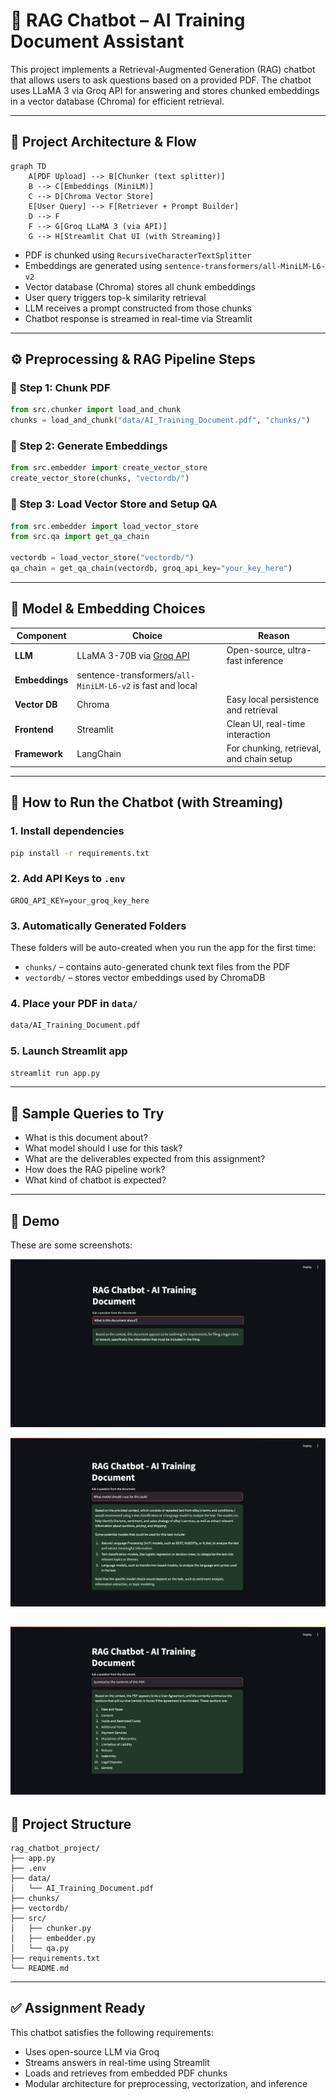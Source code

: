 # 🤖 RAG Chatbot – AI Training Document Assistant

This project implements a Retrieval-Augmented Generation (RAG) chatbot that allows users to ask questions based on a provided PDF. The chatbot uses LLaMA 3 via Groq API for answering and stores chunked embeddings in a vector database (Chroma) for efficient retrieval.

---

## 🧱 Project Architecture & Flow

```mermaid
graph TD
    A[PDF Upload] --> B[Chunker (text splitter)]
    B --> C[Embeddings (MiniLM)]
    C --> D[Chroma Vector Store]
    E[User Query] --> F[Retriever + Prompt Builder]
    D --> F
    F --> G[Groq LLaMA 3 (via API)]
    G --> H[Streamlit Chat UI (with Streaming)]
```

- PDF is chunked using `RecursiveCharacterTextSplitter`
- Embeddings are generated using `sentence-transformers/all-MiniLM-L6-v2` 
- Vector database (Chroma) stores all chunk embeddings
- User query triggers top-k similarity retrieval
- LLM receives a prompt constructed from those chunks
- Chatbot response is streamed in real-time via Streamlit

---

## ⚙️ Preprocessing & RAG Pipeline Steps

### 🧩 Step 1: Chunk PDF
```python
from src.chunker import load_and_chunk
chunks = load_and_chunk("data/AI_Training_Document.pdf", "chunks/")
```

### 🧠 Step 2: Generate Embeddings
```python
from src.embedder import create_vector_store
create_vector_store(chunks, "vectordb/")
```

### 🔁 Step 3: Load Vector Store and Setup QA
```python
from src.embedder import load_vector_store
from src.qa import get_qa_chain

vectordb = load_vector_store("vectordb/")
qa_chain = get_qa_chain(vectordb, groq_api_key="your_key_here")
```

---

## 🧠 Model & Embedding Choices

| Component     | Choice                                 | Reason |
|---------------|----------------------------------------|--------|
| **LLM**       | LLaMA 3-70B via [Groq API](https://console.groq.com) | Open-source, ultra-fast inference |
| **Embeddings**| sentence-transformers/`all-MiniLM-L6-v2` is fast and local |
| **Vector DB** | Chroma                                 | Easy local persistence and retrieval |
| **Frontend**  | Streamlit                              | Clean UI, real-time interaction |
| **Framework** | LangChain                              | For chunking, retrieval, and chain setup |

---

## 🚀 How to Run the Chatbot (with Streaming)

### 1. Install dependencies
```bash
pip install -r requirements.txt
```

### 2. Add API Keys to `.env`
```env
GROQ_API_KEY=your_groq_key_here
```

### 3. Automatically Generated Folders

These folders will be auto-created when you run the app for the first time:

- `chunks/` – contains auto-generated chunk text files from the PDF  
- `vectordb/` – stores vector embeddings used by ChromaDB

### 4. Place your PDF in `data/`
```bash
data/AI_Training_Document.pdf
```

### 5. Launch Streamlit app
```bash
streamlit run app.py
```

---

## 💬 Sample Queries to Try

- What is this document about?
- What model should I use for this task?
- What are the deliverables expected from this assignment?
- How does the RAG pipeline work?
- What kind of chatbot is expected?

---

## 🎥 Demo 

These are some screenshots:

![Chatbot Screenshot](screenshots/ui_demo1.png)

![Chatbot Screenshot](screenshots/ui_demo2.png)

![Chatbot Screenshot](screenshots/ui_demo3.png)
---

## 📁 Project Structure

```
rag_chatbot_project/
├── app.py
├── .env
├── data/
│   └── AI_Training_Document.pdf
├── chunks/
├── vectordb/
├── src/
│   ├── chunker.py
│   ├── embedder.py
│   └── qa.py
├── requirements.txt
└── README.md
```

---

## ✅ Assignment Ready

This chatbot satisfies the following requirements:
- Uses open-source LLM via Groq
- Streams answers in real-time using Streamlit
- Loads and retrieves from embedded PDF chunks
- Modular architecture for preprocessing, vectorization, and inference
